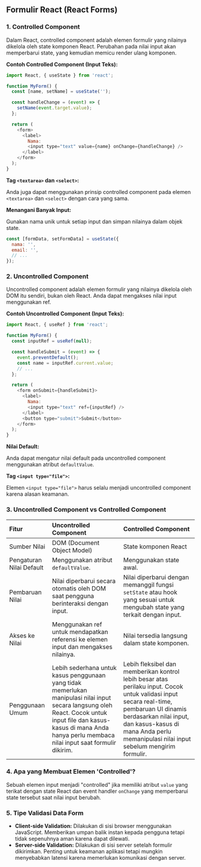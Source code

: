 ## Formulir React (React Forms)

### 1. Controlled Component

Dalam React, controlled component adalah elemen formulir yang nilainya dikelola oleh state komponen React. Perubahan pada nilai input akan memperbarui state, yang kemudian memicu render ulang komponen.

**Contoh Controlled Component (Input Teks):**

```javascript
import React, { useState } from 'react';

function MyForm() {
  const [name, setName] = useState('');

  const handleChange = (event) => {
    setName(event.target.value);
  };

  return (
    <form>
      <label>
        Nama:
        <input type="text" value={name} onChange={handleChange} />
      </label>
    </form>
  );
}
```

**Tag `<textarea>` dan `<select>`:**

Anda juga dapat menggunakan prinsip controlled component pada elemen `<textarea>` dan `<select>` dengan cara yang sama.

**Menangani Banyak Input:**

Gunakan nama unik untuk setiap input dan simpan nilainya dalam objek state.

```javascript
const [formData, setFormData] = useState({
  nama: '',
  email: '',
  // ...
});
```

### 2. Uncontrolled Component

Uncontrolled component adalah elemen formulir yang nilainya dikelola oleh DOM itu sendiri, bukan oleh React. Anda dapat mengakses nilai input menggunakan ref.

**Contoh Uncontrolled Component (Input Teks):**

```javascript
import React, { useRef } from 'react';

function MyForm() {
  const inputRef = useRef(null);

  const handleSubmit = (event) => {
    event.preventDefault();
    const name = inputRef.current.value;
    // ...
  };

  return (
    <form onSubmit={handleSubmit}>
      <label>
        Nama:
        <input type="text" ref={inputRef} />
      </label>
      <button type="submit">Submit</button>
    </form>
  );
}
```

**Nilai Default:**

Anda dapat mengatur nilai default pada uncontrolled component menggunakan atribut `defaultValue`.

**Tag `<input type="file">`:**

Elemen `<input type="file">` harus selalu menjadi uncontrolled component karena alasan keamanan.

### 3. Uncontrolled Component vs Controlled Component

| Fitur                   | Uncontrolled Component                                                                                                                                                                                                                                                                                                                                                                                                                                                                                                                                                  | Controlled Component                                                                                                                                                                                                                                                                                                                                                                                                                                                                                                                                                    |
| :----------------------- | :------------------------------------------------------------------------------------------------------------------------------------------------------------------------------------------------------------------------------------------------------------------------------------------------------------------------------------------------------------------------------------------------------------------------------------------------------------------------------------------------------------------------------------------------------------------------------------------------------------------- | :----------------------------------------------------------------------------------------------------------------------------------------------------------------------------------------------------------------------------------------------------------------------------------------------------------------------------------------------------------------------------------------------------------------------------------------------------------------------------------------------------------------------------------------------------------------------------------------------------------------- |
| Sumber Nilai             | DOM (Document Object Model)                                                                                                                                                                                                                                                                                                                                                                                                                                                                                                                                                      | State komponen React                                                                                                                                                                                                                                                                                                                                                                                                                                                                                                                                                        |
| Pengaturan Nilai Default | Menggunakan atribut `defaultValue`.                                                                                                                                                                                                                                                                                                                                                                                                                                                                                                                                                    | Menggunakan state awal.                                                                                                                                                                                                                                                                                                                                                                                                                                                                                                                                                      |
| Pembaruan Nilai          | Nilai diperbarui secara otomatis oleh DOM saat pengguna berinteraksi dengan input.                                                                                                                                                                                                                                                                                                                                                                                                                                                                                                                | Nilai diperbarui dengan memanggil fungsi `setState` atau hook yang sesuai untuk mengubah state yang terkait dengan input.                                                                                                                                                                                                                                                                                                                                                                                                                                                                                        |
| Akses ke Nilai           | Menggunakan ref untuk mendapatkan referensi ke elemen input dan mengakses nilainya.                                                                                                                                                                                                                                                                                                                                                                                                                                                                                                              | Nilai tersedia langsung dalam state komponen.                                                                                                                                                                                                                                                                                                                                                                                                                                                                                                                                                 |
| Penggunaan Umum          | Lebih sederhana untuk kasus penggunaan yang tidak memerlukan manipulasi nilai input secara langsung oleh React. Cocok untuk input file dan kasus-kasus di mana Anda hanya perlu membaca nilai input saat formulir dikirim.                                                                                                                                                                                                                                                                                                                                                                                                                                          | Lebih fleksibel dan memberikan kontrol lebih besar atas perilaku input. Cocok untuk validasi input secara real-time, pembaruan UI dinamis berdasarkan nilai input, dan kasus-kasus di mana Anda perlu memanipulasi nilai input sebelum mengirim formulir.                                                                                                                                                                                                                                                                                                                                                                                    |

### 4. Apa yang Membuat Elemen 'Controlled'?

Sebuah elemen input menjadi "controlled" jika memiliki atribut `value` yang terikat dengan state React dan event handler `onChange` yang memperbarui state tersebut saat nilai input berubah.

### 5. Tipe Validasi Data Form

* **Client-side Validation:** Dilakukan di sisi browser menggunakan JavaScript. Memberikan umpan balik instan kepada pengguna tetapi tidak sepenuhnya aman karena dapat dilewati.
* **Server-side Validation:** Dilakukan di sisi server setelah formulir dikirimkan. Penting untuk keamanan aplikasi tetapi mungkin menyebabkan latensi karena memerlukan komunikasi dengan server.
